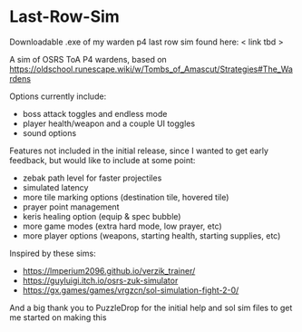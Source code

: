 # Last-Row-Sim
Downloadable .exe of my warden p4 last row sim found here:
< link tbd > 

A sim of OSRS ToA P4 wardens, based on https://oldschool.runescape.wiki/w/Tombs_of_Amascut/Strategies#The_Wardens

Options currently include:
  - boss attack toggles and endless mode
  - player health/weapon and a couple UI toggles
  - sound options

Features not included in the initial release, since I wanted to get early feedback, but would like to include at some point:
  - zebak path level for faster projectiles
  - simulated latency
  - more tile marking options (destination tile, hovered tile)
  - prayer point management
  - keris healing option (equip & spec bubble)
  - more game modes (extra hard mode, low prayer, etc)
  - more player options (weapons, starting health, starting supplies, etc)
  
Inspired by these sims:

  - https://lmperium2096.github.io/verzik_trainer/
  - https://guyluigi.itch.io/osrs-zuk-simulator
  - https://gx.games/games/vrgzcn/sol-simulation-fight-2-0/

And a big thank you to PuzzleDrop for the initial help and sol sim files to get me started on making this
